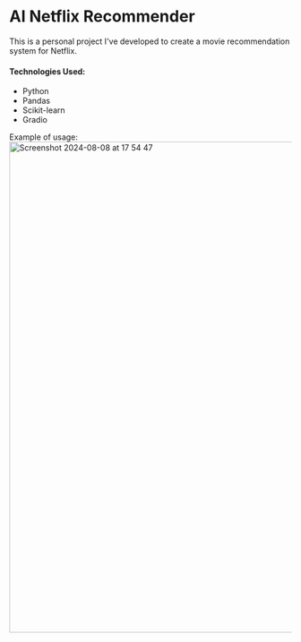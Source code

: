 AI Netflix Recommender
===========
This is a personal project I've developed to create a movie recommendation system for Netflix.

#### Technologies Used:
* Python
* Pandas
* Scikit-learn
* Gradio

Example of usage:
<img width="877" alt="Screenshot 2024-08-08 at 17 54 47" src="https://github.com/user-attachments/assets/6bf410f6-bac6-468c-91d7-b37962338416">





